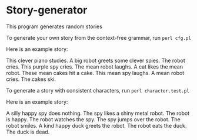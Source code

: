 # Story-generator
This program generates random stories

To generate your own story from the context-free grammar, run `perl cfg.pl`

Here is an example story:

This clever piano studies. A big robot greets some clever spies. The robot cries. This purple spy cries. The mean robot laughs. A cat likes the mean robot. These mean cakes hit a cake. This mean spy laughs. A mean robot cries. The cakes ski.

To generate a story with consistent characters, run `perl character.test.pl`

Here is an example story:

A silly happy spy does nothing.  The spy likes a shiny metal robot. The robot is happy.  The robot watches the spy.  The spy jumps over the robot.  The robot smiles.  A kind happy duck greets the robot.  The robot eats the duck. The duck is dead.